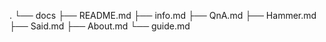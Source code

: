 .
└── docs
    ├── README.md
    ├── info.md
    ├── QnA.md
    ├── Hammer.md
    ├── Said.md
    ├── About.md
    └── guide.md
